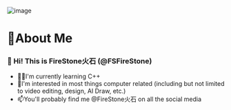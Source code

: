 ![image](https://github.com/FSFireStone/FSFireStone/blob/main/FRST_aibackground_github_readme.png "Create by Stable Diffusion AI")
# 🤗About Me
### 👋 Hi! This is FireStone火石 (@FSFireStone)
- 👨‍💻I'm currently learning C++
- 👀I'm interested in most things computer related (including but not limited to video editing, design, AI Draw, etc.)
- 📫You'll probably find me @FireStone火石 on all the social media

<!--
**FSFireStone/FSFireStone** is a ✨ _special_ ✨ repository because its `README.md` (this file) appears on your GitHub profile.

Here are some ideas to get you started:

- 🔭 I’m currently working on ...
- 🌱 I’m currently learning ...
- 👯 I’m looking to collaborate on ...
- 🤔 I’m looking for help with ...
- 💬 Ask me about ...
- 📫 How to reach me: ...
- 😄 Pronouns: ...
- ⚡ Fun fact: ...
-->
